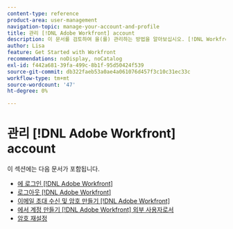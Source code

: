 ```yaml
---
content-type: reference
product-area: user-management
navigation-topic: manage-your-account-and-profile
title: 관리 [!DNL Adobe Workfront] account
description: 이 문서를 검토하여 을(를) 관리하는 방법을 알아보십시오. [!DNL Workfront] 계정입니다.
author: Lisa
feature: Get Started with Workfront
recommendations: noDisplay, noCatalog
exl-id: f442a681-39fa-499c-8b1f-95d50424f539
source-git-commit: db322faeb53a0ae4a061076d457f3c10c31ec33c
workflow-type: tm+mt
source-wordcount: '47'
ht-degree: 0%

---
```


# 관리 [!DNL Adobe Workfront] account

이 섹션에는 다음 문서가 포함됩니다.

* [에 로그인 [!DNL Adobe Workfront]](../../../workfront-basics/manage-your-account-and-profile/managing-your-workfront-account/log-in-to-workfront.md)
* [로그아웃 [!DNL Adobe Workfront]](../../../workfront-basics/manage-your-account-and-profile/managing-your-workfront-account/log-out-of-workfront.md)
* [이메일 초대 수신 및 암호 만들기 [!DNL Adobe Workfront]](../../../workfront-basics/manage-your-account-and-profile/managing-your-workfront-account/receive-email-invitations.md)
* [에서 계정 만들기 [!DNL Adobe Workfront] 외부 사용자로서](../../../workfront-basics/manage-your-account-and-profile/managing-your-workfront-account/create-account-external-user.md)
* [암호 재설정](../../../workfront-basics/manage-your-account-and-profile/managing-your-workfront-account/reset-your-password.md)
  <!--* [Reset a user's password with Enhanced Authentication](../../../workfront-basics/manage-your-account-and-profile/managing-your-workfront-account/reset-user-password-eauth.md)-->

